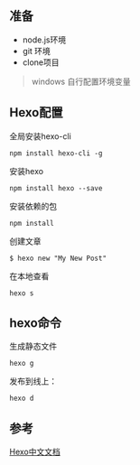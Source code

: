 ## 准备
- node.js环境
- git 环境
- clone项目

> windows 自行配置环境变量

## Hexo配置
全局安装hexo-cli
```
npm install hexo-cli -g
```
安装hexo
```
npm install hexo --save
```
安装依赖的包
```
npm install
```

创建文章
```
$ hexo new "My New Post"
```

在本地查看
```
hexo s
```

## hexo命令

生成静态文件
```
hexo g
```

发布到线上：
```
hexo d
```

## 参考
[Hexo中文文档](https://hexo.io/zh-cn)
